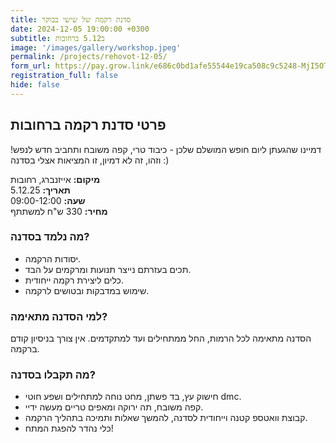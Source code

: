 ```yaml
---
title: סדנת רקמה של שישי בבוקר 
date: 2024-12-05 19:00:00 +0300
subtitle: ב5.12 ברחובות 
image: '/images/gallery/workshop.jpeg'
permalink: /projects/rehovot-12-05/
form_url: https://pay.grow.link/e686c0bd1afe55544e19ca508c9c5248-MjI5OTI3NQ
registration_full: false
hide: false
---
```


## פרטי סדנת רקמה ברחובות
דמיינו שהגעתן ליום חופש המושלם שלכן - כיבוד טרי, קפה משובח ותחביב חדש לנפש!
וזהו, זה לא דמיון, זו המציאות אצלי בסדנה :)

**מיקום:** אייזנברג, רחובות  
**תאריך:** 5.12.25   
**שעה:** 09:00-12:00  
**מחיר:** 330 ש"ח למשתתף  

### מה נלמד בסדנה?

- יסודות הרקמה.
- תכים בעזרתם נייצר תנועות ומרקמים על הבד.
- כלים ליצירת רקמה ייחודית.
- שימוש במדבקות ובטושים לרקמה.

### למי הסדנה מתאימה?

הסדנה מתאימה לכל הרמות, החל ממתחילים ועד למתקדמים. אין צורך בניסיון קודם ברקמה.

### מה תקבלו בסדנה?

- חישוק עץ, בד פשתן, מחט נוחה למתחילים ושפע חוטי dmc.
- קפה משובח, תה ירוקה ומאפים טריים מעשה ידיי.
- קבוצת וואטספ קטנה וייחודית לסדנה, להמשך שאלות ותמיכה בתהליך הרקמה.
- כלי נהדר להפגת המתח!

